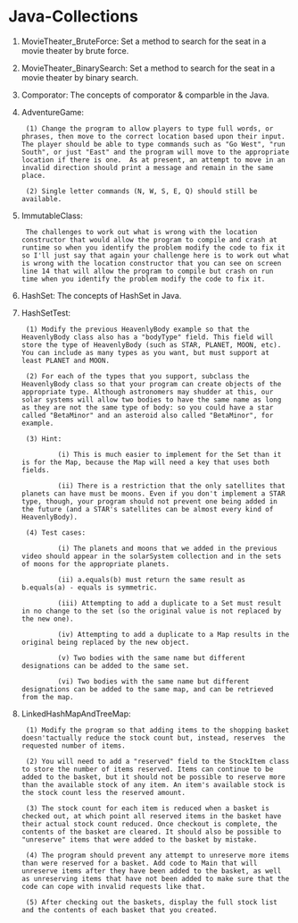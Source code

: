 # Java-Collections

1. MovieTheater_BruteForce: Set a method to search for the seat in a movie theater by brute force.

2. MovieTheater_BinarySearch: Set a method to search for the seat in a movie theater by binary search.

3. Comporator: The concepts of comporator & comparble in the Java.

4. AdventureGame: 

        (1) Change the program to allow players to type full words, or phrases, then move to the correct location based upon their input. The player should be able to type commands such as "Go West", "run South", or just "East" and the program will move to the appropriate location if there is one.  As at present, an attempt to move in an invalid direction should print a message and remain in the same place.

        (2) Single letter commands (N, W, S, E, Q) should still be available.
        
5. ImmutableClass: 

        The challenges to work out what is wrong with the location constructor that would allow the program to compile and crash at runtime so when you identify the problem modify the code to fix it so I'll just say that again your challenge here is to work out what is wrong with the location constructor that you can see on screen line 14 that will allow the program to compile but crash on run time when you identify the problem modify the code to fix it.
        
6. HashSet: The concepts of HashSet in Java.

7. HashSetTest: 

        (1) Modify the previous HeavenlyBody example so that the HeavenlyBody class also has a "bodyType" field. This field will store the type of HeavenlyBody (such as STAR, PLANET, MOON, etc). You can include as many types as you want, but must support at least PLANET and MOON.

        (2) For each of the types that you support, subclass the HeavenlyBody class so that your program can create objects of the appropriate type. Although astronomers may shudder at this, our solar systems will allow two bodies to have the same name as long as they are not the same type of body: so you could have a star called "BetaMinor" and an asteroid also called "BetaMinor", for example.

        (3) Hint: 
        
                (i) This is much easier to implement for the Set than it is for the Map, because the Map will need a key that uses both fields.

                (ii) There is a restriction that the only satellites that planets can have must be moons. Even if you don't implement a STAR type, though, your program should not prevent one being added in the future (and a STAR's satellites can be almost every kind of HeavenlyBody).

        (4) Test cases:
                
                (i) The planets and moons that we added in the previous video should appear in the solarSystem collection and in the sets of moons for the appropriate planets.

                (ii) a.equals(b) must return the same result as b.equals(a) - equals is symmetric.

                (iii) Attempting to add a duplicate to a Set must result in no change to the set (so the original value is not replaced by the new one).

                (iv) Attempting to add a duplicate to a Map results in the original being replaced by the new object.

                (v) Two bodies with the same name but different designations can be added to the same set.

                (vi) Two bodies with the same name but different designations can be added to the same map, and can be retrieved from the map.

8. LinkedHashMapAndTreeMap: 

        (1) Modify the program so that adding items to the shopping basket doesn'tactually reduce the stock count but, instead, reserves  the requested number of items.

        (2) You will need to add a "reserved" field to the StockItem class to store the number of items reserved. Items can continue to be added to the basket, but it should not be possible to reserve more than the available stock of any item. An item's available stock is the stock count less the reserved amount.

        (3) The stock count for each item is reduced when a basket is checked out, at which point all reserved items in the basket have their actual stock count reduced. Once checkout is complete, the contents of the basket are cleared. It should also be possible to "unreserve" items that were added to the basket by mistake.

        (4) The program should prevent any attempt to unreserve more items than were reserved for a basket. Add code to Main that will unreserve items after they have been added to the basket, as well as unreserving items that have not been added to make sure that the code can cope with invalid requests like that.

        (5) After checking out the baskets, display the full stock list and the contents of each basket that you created.
